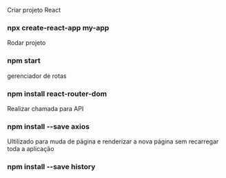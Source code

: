 Criar projeto React
### npx create-react-app my-app

Rodar projeto
### npm start

gerenciador de rotas
### npm install react-router-dom

Realizar chamada para API
### npm install --save axios

Ultilizado para muda de página e renderizar a nova página sem recarregar toda a aplicação
### npm install --save history